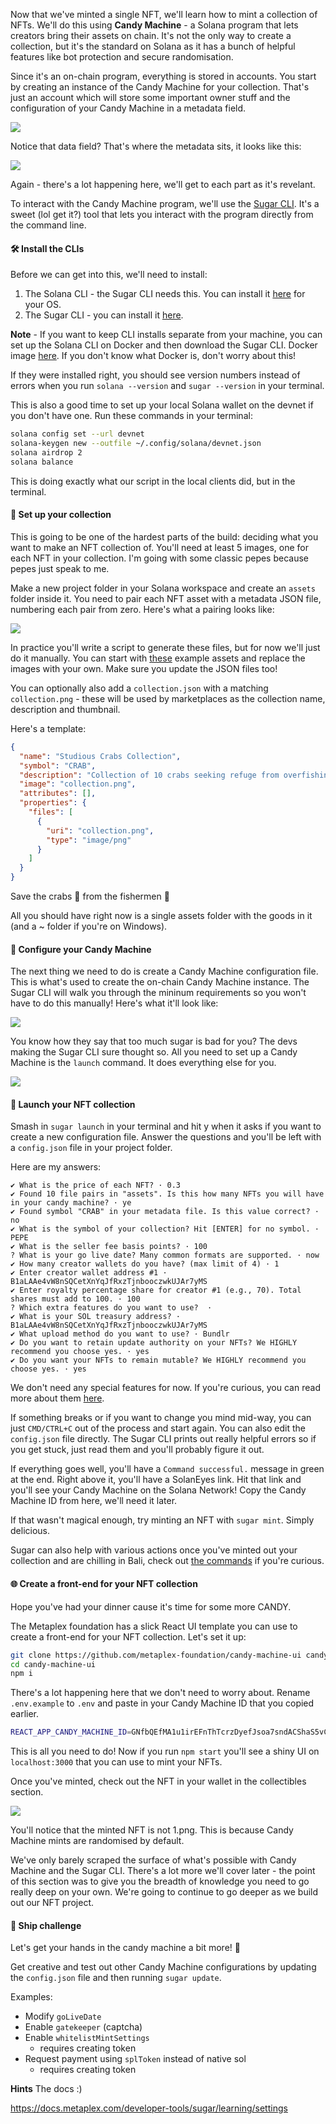 Now that we've minted a single NFT, we'll learn how to mint a collection of NFTs. We'll do this using **Candy Machine** - a Solana program that lets creators bring their assets on chain. It's not the only way to create a collection, but it's the standard on Solana as it has a bunch of helpful features like bot protection and secure randomisation. 

Since it's an on-chain program, everything is stored in accounts. You start by creating an instance of the Candy Machine for your collection. That's just an account which will store some important owner stuff and the configuration of your Candy Machine in a metadata field.

![](https://hackmd.io/_uploads/rywzo5i7j.png)

Notice that data field? That's where the metadata sits, it looks like this:

![](https://hackmd.io/_uploads/Skpzs5smo.png)

Again - there's a lot happening here, we'll get to each part as it's revelant. 

To interact with the Candy Machine program, we'll use the [Sugar CLI](https://docs.metaplex.com/developer-tools/sugar/overview/introduction). It's a sweet (lol get it?) tool that lets you interact with the program directly from the command line.

#### 🛠 Install the CLIs
Before we can get into this, we'll need to install:
1. The Solana CLI - the Sugar CLI needs this. You can install it [here](https://docs.solana.com/cli/install-solana-cli-tools) for your OS.
2. The Sugar CLI - you can install it [here](https://docs.metaplex.com/developer-tools/sugar/overview/installation).

**Note** - If you want to keep CLI installs separate from your machine, you can set up the Solana CLI on Docker and then download the Sugar CLI. Docker image [here](https://hub.docker.com/r/solanalabs/solana). If you don't know what Docker is, don't worry about this!

If they were installed right, you should see version numbers instead of errors when you run `solana --version` and `sugar --version` in your terminal.

This is also a good time to set up your local Solana wallet on the devnet if you don't have one. Run these commands in your terminal:
```bash
solana config set --url devnet
solana-keygen new --outfile ~/.config/solana/devnet.json
solana airdrop 2
solana balance
```

This is doing exactly what our script in the local clients did, but in the terminal. 

#### 🍬 Set up your collection
This is going to be one of the hardest parts of the build: deciding what you want to make an NFT collection of. You'll need at least 5 images, one for each NFT in your collection. I'm going with some classic pepes because pepes just speak to me.

Make a new project folder in your Solana workspace and create an `assets` folder inside it. You need to pair each NFT asset with a metadata JSON file, numbering each pair from zero. Here's what a pairing looks like:

![](https://hackmd.io/_uploads/SJWRa5iQs.png)

In practice you'll write a script to generate these files, but for now we'll just do it manually. You can start with [these](https://arweave.net/RhNCVZoqC6iO0xEL0DnsqZGPSG_CK_KeiU4vluOeIoI) example assets and replace the images with your own. Make sure you update the JSON files too!

You can optionally also add a `collection.json` with a matching `collection.png` - these will be used by marketplaces as the collection name, description and thumbnail.

Here's a template:
```json
{
  "name": "Studious Crabs Collection",
  "symbol": "CRAB",
  "description": "Collection of 10 crabs seeking refuge from overfishing on the blockchain.",
  "image": "collection.png",
  "attributes": [],
  "properties": {
    "files": [
      {
        "uri": "collection.png",
        "type": "image/png"
      }
    ]
  }
}
```
Save the crabs 🦀 from the fishermen 🎣

All you should have right now is a single assets folder with the goods in it (and a ~ folder if you're on Windows).

#### 🍭 Configure your Candy Machine
The next thing we need to do is create a Candy Machine configuration file. This is what's used to create the on-chain Candy Machine instance. The Sugar CLI will walk you through the mininum requirements so you won't have to do this manually! Here's what it'll look like:

![](https://hackmd.io/_uploads/HJ_dJjsmi.png)

You know how they say that too much sugar is bad for you? The devs making the Sugar CLI sure thought so. All you need to set up a Candy Machine is the `launch` command. It does everything else for you.

![](https://hackmd.io/_uploads/B1a9kiomj.png)

#### 🚀 Launch your NFT collection
Smash in `sugar launch` in your terminal and hit y when it asks if you want to create a new configuration file. Answer the questions and you'll be left with a `config.json` file in your project folder.

Here are my answers:
```
✔ What is the price of each NFT? · 0.3
✔ Found 10 file pairs in "assets". Is this how many NFTs you will have in your candy machine? · ye
✔ Found symbol "CRAB" in your metadata file. Is this value correct? · no
✔ What is the symbol of your collection? Hit [ENTER] for no symbol. · PEPE
✔ What is the seller fee basis points? · 100
? What is your go live date? Many common formats are supported. · now
✔ How many creator wallets do you have? (max limit of 4) · 1
✔ Enter creator wallet address #1 · B1aLAAe4vW8nSQCetXnYqJfRxzTjnbooczwkUJAr7yMS
✔ Enter royalty percentage share for creator #1 (e.g., 70). Total shares must add to 100. · 100
? Which extra features do you want to use?  ·
✔ What is your SOL treasury address? · B1aLAAe4vW8nSQCetXnYqJfRxzTjnbooczwkUJAr7yMS
✔ What upload method do you want to use? · Bundlr
✔ Do you want to retain update authority on your NFTs? We HIGHLY recommend you choose yes. · yes
✔ Do you want your NFTs to remain mutable? We HIGHLY recommend you choose yes. · yes
```

We don't need any special features for now. If you're curious, you can read more about them [here](https://docs.metaplex.com/tools/sugar/configuration).

If something breaks or if you want to change you mind mid-way, you can just `CMD/CTRL+C` out of the process and start again. You can also edit the `config.json` file directly. The Sugar CLI prints out really helpful errors so if you get stuck, just read them and you'll probably figure it out.

If everything goes well, you'll have a `Command successful.` message in green at the end. Right above it, you'll have a SolanEyes link. Hit that link and you'll see your Candy Machine on the Solana Network! Copy the Candy Machine ID from here, we'll need it later.

If that wasn't magical enough, try minting an NFT with `sugar mint`. Simply delicious.

Sugar can also help with various actions once you've minted out your collection and are chilling in Bali, check out [the commands](https://docs.metaplex.com/developer-tools/sugar/reference/commands) if you're curious. 

#### 🌐 Create a front-end for your NFT collection
Hope you've had your dinner cause it's time for some more CANDY.

The Metaplex foundation has a slick React UI template you can use to create a front-end for your NFT collection. Let's set it up:

```bash
git clone https://github.com/metaplex-foundation/candy-machine-ui candy-machine-ui/
cd candy-machine-ui
npm i
```

There's a lot happening here that we don't need to worry about. Rename `.env.example` to `.env` and paste in your Candy Machine ID that you copied earlier. 

```bash
REACT_APP_CANDY_MACHINE_ID=GNfbQEfMA1u1irEFnThTcrzDyefJsoa7sndACShaS5vC
```

This is all you need to do! Now if you run `npm start` you'll see a shiny UI on `localhost:3000` that you can use to mint your NFTs. 

Once you've minted, check out the NFT in your wallet in the collectibles section.

![](https://hackmd.io/_uploads/HJzNRAo7i.png)

You'll notice that the minted NFT is not 1.png. This is because Candy Machine mints are randomised by default. 

We've only barely scraped the surface of what's possible with Candy Machine and the Sugar CLI. There's a lot more we'll cover later - the point of this section was to give you the breadth of knowledge you need to go really deep on your own. We're going to continue to go deeper as we build out our NFT project. 

#### 🚢 Ship challenge
Let's get your hands in the candy machine a bit more! 🍭

Get creative and test out other Candy Machine configurations by updating the `config.json` file and then running `sugar update`.


Examples:
* Modify `goLiveDate`
* Enable `gatekeeper` (captcha)
* Enable `whitelistMintSettings` 
  * requires creating token
* Request payment using `splToken` instead of native sol
  * requires creating token


**Hints**
The docs :)

https://docs.metaplex.com/developer-tools/sugar/learning/settings
